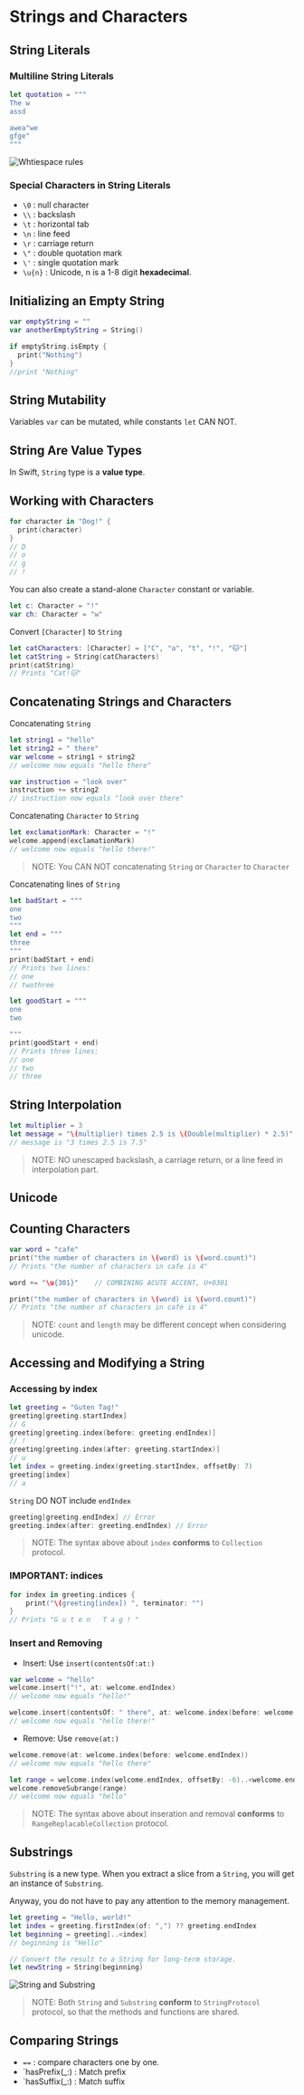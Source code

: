 # Strings and Characters

## String Literals

### Multiline String Literals

```swift
let quotation = """
The w
assd

awea"we
gfge"
"""
```

![Whtiespace rules](https://docs.swift.org/swift-book/_images/multilineStringWhitespace_2x.png)

### Special Characters in String Literals

- `\0` : null character
- `\\` : backslash
- `\t` : horizontal tab
- `\n` : line feed
- `\r` : carriage return 
- `\"` : double quotation mark
- `\'` : single quotation mark
- `\u{n}` : Unicode, n is a 1-8 digit **hexadecimal**.

## Initializing an Empty String

```swift
var emptyString = ""
var anotherEmptyString = String()

if emptyString.isEmpty {
  print("Nothing") 
}
//print "Nothing"
```

## String Mutability

Variables `var` can be mutated, while constants `let` CAN NOT.

## String Are Value Types

In Swift, `String` type is a **value type**.

## Working with Characters

```swift
for character in "Dog!" {
  print(character)
}
// D
// o
// g
// !
```

You can also create a stand-alone `Character` constant or variable.
```swift
let c: Character = "!"
var ch: Character = "w"
```

Convert `[Character]` to `String`

```swift
let catCharacters: [Character] = ["C", "a", "t", "!", "🐱"]
let catString = String(catCharacters)
print(catString)
// Prints "Cat!🐱"
```

## Concatenating Strings and Characters

Concatenating `String`

```swift
let string1 = "hello"
let string2 = " there"
var welcome = string1 + string2
// welcome now equals "hello there"

var instruction = "look over"
instruction += string2
// instruction now equals "look over there"
```

Concatenating `Character` to `String`

```swift
let exclamationMark: Character = "!"
welcome.append(exclamationMark)
// welcome now equals "hello there!"
```

> NOTE: You CAN NOT concatenating `String` or `Character` to `Character`

Concatenating lines of `String`

```swift
let badStart = """
one
two
"""
let end = """
three
"""
print(badStart + end)
// Prints two lines:
// one
// twothree

let goodStart = """
one
two

"""
print(goodStart + end)
// Prints three lines:
// one
// two
// three
```

## String Interpolation

```swift
let multiplier = 3
let message = "\(multiplier) times 2.5 is \(Double(multiplier) * 2.5)"
// message is "3 times 2.5 is 7.5"
```

> NOTE: NO unescaped backslash, a carriage return, or a line feed in interpolation part.

## Unicode

## Counting Characters

```swift
var word = "cafe"
print("the number of characters in \(word) is \(word.count)")
// Prints "the number of characters in cafe is 4"

word += "\u{301}"    // COMBINING ACUTE ACCENT, U+0301

print("the number of characters in \(word) is \(word.count)")
// Prints "the number of characters in café is 4"
```

> NOTE: `count` and `length` may be different concept when considering unicode.

## Accessing and Modifying a String

### Accessing by index

```swift
let greeting = "Guten Tag!"
greeting[greeting.startIndex]
// G
greeting[greeting.index(before: greeting.endIndex)]
// !
greeting[greeting.index(after: greeting.startIndex)]
// u
let index = greeting.index(greeting.startIndex, offsetBy: 7)
greeting[index]
// a
```

`String` DO NOT include `endIndex`

```swift
greeting[greeting.endIndex] // Error
greeting.index(after: greeting.endIndex) // Error
```

> NOTE: The syntax above about `index` **conforms** to  `Collection` protocol.

### **IMPORTANT: indices**

```swift
for index in greeting.indices {
    print("\(greeting[index]) ", terminator: "")
}
// Prints "G u t e n   T a g ! "
```

### Insert and Removing

- Insert: Use `insert(contentsOf:at:)`

```swift
var welcome = "hello"
welcome.insert("!", at: welcome.endIndex)
// welcome now equals "hello!"

welcome.insert(contentsOf: " there", at: welcome.index(before: welcome.endIndex))
// welcome now equals "hello there!"
```

- Remove: Use `remove(at:)`

```swift
welcome.remove(at: welcome.index(before: welcome.endIndex))
// welcome now equals "hello there"

let range = welcome.index(welcome.endIndex, offsetBy: -6)..<welcome.endIndex
welcome.removeSubrange(range)
// welcome now equals "hello"
```

> NOTE: The syntax above about inseration and removal **conforms** to `RangeReplacableCollection` protocol.

## Substrings

`Substring` is a new type. When you extract a slice from a `String`, you will get an instance of `Substring`.

Anyway, you do not have to pay any attention to the memory management.

```swift
let greeting = "Hello, world!"
let index = greeting.firstIndex(of: ",") ?? greeting.endIndex
let beginning = greeting[..<index]
// beginning is "Hello"

// Convert the result to a String for long-term storage.
let newString = String(beginning)
```

![String and Substring](https://docs.swift.org/swift-book/_images/stringSubstring_2x.png)

> NOTE: Both `String` and `Substring` **conform** to `StringProtocol` protocol, so that the methods and functions are shared.

##  Comparing Strings

- `==` : compare characters one by one.
- `hasPrefix(_:) : Match prefix
- `hasSuffix(_:) : Match suffix








